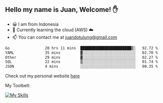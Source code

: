 ## Hello my name is Juan, Welcome! ✋

- 😀 I am from Indonesia
- 📖 Currently learning the cloud (AWS) ☁️
- 📫 You can contact me at juandotulung@gmail.com

<!--START_SECTION:waka-->

```txt
Go                20 hrs 11 mins  ███████████████████████▒░   92.72 %
YAML              35 mins         ▓░░░░░░░░░░░░░░░░░░░░░░░░   02.70 %
Other             29 mins         ▓░░░░░░░░░░░░░░░░░░░░░░░░   02.27 %
SQL               22 mins         ▒░░░░░░░░░░░░░░░░░░░░░░░░   01.74 %
JSON              4 mins          ░░░░░░░░░░░░░░░░░░░░░░░░░   00.35 %
```

<!--END_SECTION:waka-->

Check out my personal website [here](https://juanchristian.com)

My Toolbelt:

[![My Skills](https://skillicons.dev/icons?i=go,js,ts,nodejs,express,react,nextjs,vue,tailwind,vite,html,css,python,php,aws,bash,linux,postgres,mysql,redis,kafka,docker,vercel,netlify,vscode,figma)](https://skillicons.dev)

